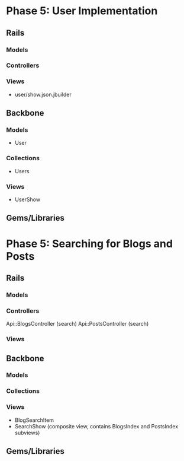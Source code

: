 # Phase 5: User Implementation

## Rails
### Models

### Controllers

### Views
* user/show.json.jbuilder 
## Backbone
### Models
* User

### Collections
* Users

### Views
* UserShow

## Gems/Libraries










# Phase 5: Searching for Blogs and Posts

## Rails
### Models

### Controllers
Api::BlogsController (search)
Api::PostsController (search)

### Views

## Backbone
### Models

### Collections

### Views
* BlogSearchItem
* SearchShow (composite view, contains BlogsIndex and PostsIndex subviews)

## Gems/Libraries
